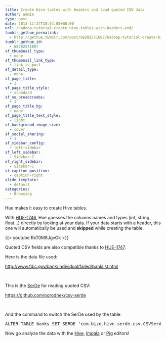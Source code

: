 ```yaml
---
title: Create Hive tables with headers and load quoted CSV data
author: admin
type: post
date: 2013-11-27T18:54:00+00:00
url: /hadoop-tutorial-create-hive-tables-with-headers-and/
tumblr_gethue_permalink:
  - http://gethue.tumblr.com/post/68282571607/hadoop-tutorial-create-hive-tables-with-headers-and
tumblr_gethue_id:
  - 68282571607
sf_thumbnail_type:
  - none
sf_thumbnail_link_type:
  - link_to_post
sf_detail_type:
  - none
sf_page_title:
  - 1
sf_page_title_style:
  - standard
sf_no_breadcrumbs:
  - 1
sf_page_title_bg:
  - none
sf_page_title_text_style:
  - light
sf_background_image_size:
  - cover
sf_social_sharing:
  - 1
sf_sidebar_config:
  - left-sidebar
sf_left_sidebar:
  - Sidebar-2
sf_right_sidebar:
  - Sidebar-1
sf_caption_position:
  - caption-right
slide_template:
  - default
categories:
  - Browsing
---
```


<p id="docs-internal-guid-69d034aa-9ae7-82e8-1c00-5068cd66771e">
  Hue makes it easy to create Hive tables.
</p>

With [HUE-1746][1], Hue guesses the columns names and types (int, string, float…) directly by looking at your data. If your data starts with a header, this one will automatically be used and **skipped** while creating the table.

{{< youtube RxT0M8JgvOk >}}

Quoted CSV fields are also compatible thanks to [HUE-1747][2].

Here is the data file used:

<http://www.fdic.gov/bank/individual/failed/banklist.html>

&nbsp;

<span>This is the </span>[<span>SerDe</span>][3] <span>for reading quoted CSV:</span>

<https://github.com/ogrodnek/csv-serde>

&nbsp;

<span>And the command to switch the SerDe used by the table:</span>

<pre class="code">ALTER TABLE banks SET SERDE 'com.bizo.hive.serde.csv.CSVSerde'</pre>

<span>Now go analyze the data with the </span>[<span>Hive</span>][4]<span>, </span>[<span>Impala</span>][5] <span>or </span>[<span>Pig</span>][6] <span>editors!</span>

[1]: https://issues.cloudera.org/browse/HUE-1746
[2]: https://issues.cloudera.org/browse/HUE-1747
[3]: https://cwiki.apache.org/confluence/display/Hive/SerDe
[4]: http://gethue.tumblr.com/post/64916325309/hadoop-tutorial-hive-query-editor-with-hiveserver2-and
[5]: http://gethue.tumblr.com/post/62452792255/fast-sql-with-the-impala-query-editor
[6]: http://gethue.tumblr.com/post/64707633719/hadoop-tutorial-use-pig-and-hive-with-hbase
